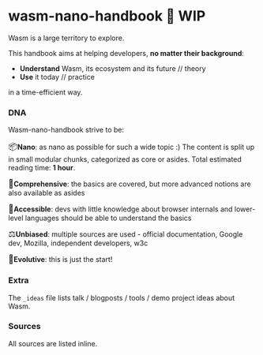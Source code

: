 # wasm-nano-handbook 🚧 WIP

Wasm is a large territory to explore.  

This handbook aims at helping developers, **no matter their background**:

* **Understand** Wasm, its ecosystem and its future // theory
* **Use** it today // practice   

in a time-efficient way.

### DNA 
Wasm-nano-handbook strive to be:  

<span style="font-size:larger;">📦</span>**Nano**: as nano as possible for such a wide topic :) The content is split up in small modular chunks, categorized as core or asides. Total estimated reading time: **1 hour**.   

<span style="font-size:larger;">🔋</span>**Comprehensive**: the basics are covered, but more advanced notions are also available as asides  

<span style="font-size:larger;">🧘‍</span>**Accessible**: devs with little knowledge about browser internals and lower-level languages should be able to understand the basics

<span style="font-size:larger;">⚖️</span>**Unbiased**: multiple sources are used - official documentation, Google dev, Mozilla, independent developers, w3c 

<span style="font-size:larger;">🌱</span>**Evolutive**: this is just the start!  

### Extra 
The `_ideas` file lists talk / blogposts / tools / demo project ideas about Wasm. 

### Sources 
All sources are listed inline.


